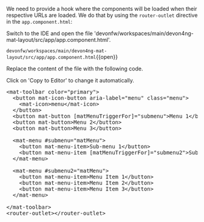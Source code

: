 We need to provide a hook where the components will be loaded when their respective URLs are loaded. We do that by using the `router-outlet` directive in the `app.component.html`:


Switch to the IDE and open the file 'devonfw/workspaces/main/devon4ng-mat-layout/src/app/app.component.html'.

`devonfw/workspaces/main/devon4ng-mat-layout/src/app/app.component.html`{{open}}




Replace the content of the file with the following code.


Click on 'Copy to Editor' to change it automatically.

<pre class="file" data-filename="devonfw/workspaces/main/devon4ng-mat-layout/src/app/app.component.html" data-target="replace" data-marker="">
&lt;mat-toolbar color=&#34;primary&#34;&gt;
  &lt;button mat-icon-button aria-label=&#34;menu&#34; class=&#34;menu&#34;&gt;
    &lt;mat-icon&gt;menu&lt;/mat-icon&gt;
  &lt;/button&gt;
  &lt;button mat-button [matMenuTriggerFor]=&#34;submenu&#34;&gt;Menu 1&lt;/button&gt;
  &lt;button mat-button&gt;Menu 2&lt;/button&gt;
  &lt;button mat-button&gt;Menu 3&lt;/button&gt;

  &lt;mat-menu #submenu=&#34;matMenu&#34;&gt;
    &lt;button mat-menu-item&gt;Sub-menu 1&lt;/button&gt;
    &lt;button mat-menu-item [matMenuTriggerFor]=&#34;submenu2&#34;&gt;Sub-menu 2&lt;/button&gt;
  &lt;/mat-menu&gt;

  &lt;mat-menu #submenu2=&#34;matMenu&#34;&gt;
    &lt;button mat-menu-item&gt;Menu Item 1&lt;/button&gt;
    &lt;button mat-menu-item&gt;Menu Item 2&lt;/button&gt;
    &lt;button mat-menu-item&gt;Menu Item 3&lt;/button&gt;
  &lt;/mat-menu&gt;

&lt;/mat-toolbar&gt;
&lt;router-outlet&gt;&lt;/router-outlet&gt;</pre>

